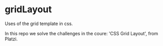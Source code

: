 # gridLayout
Uses of the grid template in css.

In this repo we solve the challenges in the coure: 'CSS Grid Layout', from Platzi.
